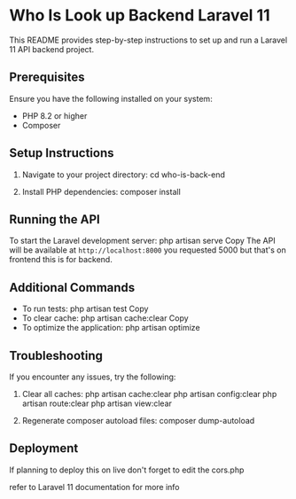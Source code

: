 # Who Is Look up Backend Laravel 11

This README provides step-by-step instructions to set up and run a Laravel 11 API backend project.

## Prerequisites

Ensure you have the following installed on your system:

- PHP 8.2 or higher
- Composer

## Setup Instructions

1. Navigate to your project directory:
cd who-is-back-end

2. Install PHP dependencies:
composer install

## Running the API

To start the Laravel development server:
php artisan serve
Copy
The API will be available at `http://localhost:8000` you requested 5000 but that's on frontend this is for backend.

## Additional Commands

- To run tests:
php artisan test
Copy
- To clear cache:
php artisan cache:clear
Copy
- To optimize the application:
php artisan optimize

## Troubleshooting

If you encounter any issues, try the following:

1. Clear all caches:
php artisan cache:clear
php artisan config:clear
php artisan route:clear
php artisan view:clear

2. Regenerate composer autoload files:
composer dump-autoload

## Deployment

If planning to deploy this on live don't forget to edit the cors.php

refer to Laravel 11 documentation for more info
